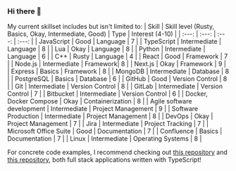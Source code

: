 ### Hi there 👋

<!--
**eliaspeteri/eliaspeteri** is a ✨ _special_ ✨ repository because its `README.md` (this file) appears on your GitHub profile.

Here are some ideas to get you started:

- 🔭 I’m currently working on ...
- 🌱 I’m currently learning ...
- 👯 I’m looking to collaborate on ...
- 🤔 I’m looking for help with ...
- 💬 Ask me about ...
- 📫 How to reach me: ...
- 😄 Pronouns: ...
- ⚡ Fun fact: ...
-->
My current skillset includes but isn't limited to:
| Skill | Skill level (Rusty, Basics, Okay, Intermediate, Good) | Type | Interest (4-10) |
| :---: | :---: | :---: | :---: |
| JavaScript | Good | Language | 7 |
| TypeScript | Intermediate | Language | 8 |
| Lua | Okay | Language | 8 |
| Python | Intermediate | Language | 6 |
| C++ | Rusty | Language | 4 |
| React | Good | Framework | 7 |
| Node.js | Intermediate | Framework| 8 |
| Next.js | Okay | Framework | 9 |
| Express | Basics | Framework | 8 |
| MongoDB | Intermediate | Database | 8 |
| PostgreSQL | Basics | Database | 6 |
| GitHub | Good | Version Control | 8 |
| Git | Intermediate | Version Control | 8 |
| GitLab | Intermediate | Version Control | 7 |
| Bitbucket | Intermediate | Version Control | 6 |
| Docker, Docker Compose | Okay | Containerization | 8 |
| Agile software development | Intermediate | Project Management | 9 |
| Software Production | Intermediate | Project Management | 8 |
| DevOps | Okay | Project Management | 7 |
| Jira | Intermediate | Project Tracking | 7 |
| Microsoft Office Suite | Good | Documentation | 7 |
| Confluence | Basics | Documentation | 7 |
| Linux | Intermediate | Operating Systems | 8 |

For concrete code examples, I recommend checking out [this repository](https://github.com/eliaspeteri/library) and [this repository](https://github.com/eliaspeteri/trivia-mestarit), both full stack applications written with TypeScript!
